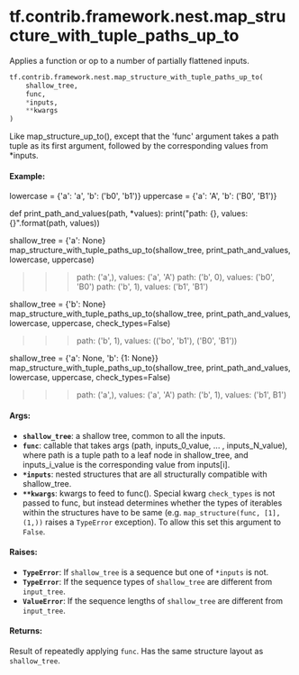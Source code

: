 <div itemscope itemtype="http://developers.google.com/ReferenceObject">
<meta itemprop="name" content="tf.contrib.framework.nest.map_structure_with_tuple_paths_up_to" />
<meta itemprop="path" content="Stable" />
</div>

# tf.contrib.framework.nest.map_structure_with_tuple_paths_up_to

Applies a function or op to a number of partially flattened inputs.

``` python
tf.contrib.framework.nest.map_structure_with_tuple_paths_up_to(
    shallow_tree,
    func,
    *inputs,
    **kwargs
)
```

<!-- Placeholder for "Used in" -->

Like map_structure_up_to(), except that the 'func' argument takes a path
tuple as its first argument, followed by the corresponding values from
*inputs.

#### Example:



lowercase = {'a': 'a', 'b': ('b0', 'b1')}
uppercase = {'a': 'A', 'b': ('B0', 'B1')}

def print_path_and_values(path, *values):
  print("path: {}, values: {}".format(path, values))

shallow_tree = {'a': None}
map_structure_with_tuple_paths_up_to(shallow_tree,
                                     print_path_and_values,
                                     lowercase,
                                     uppercase)
>>> path: ('a',), values: ('a', 'A')
>>> path: ('b', 0), values: ('b0', 'B0')
>>> path: ('b', 1), values: ('b1', 'B1')

shallow_tree = {'b': None}
map_structure_with_tuple_paths_up_to(shallow_tree,
                                     print_path_and_values,
                                     lowercase,
                                     uppercase,
                                     check_types=False)
>>> path: ('b', 1), values: (('bo', 'b1'), ('B0', 'B1'))

shallow_tree = {'a': None, 'b': {1: None}}
map_structure_with_tuple_paths_up_to(shallow_tree,
                                     print_path_and_values,
                                     lowercase,
                                     uppercase,
                                     check_types=False)
>>> path: ('a',), values: ('a', 'A')
>>> path: ('b', 1), values: ('b1', B1')

#### Args:


* <b>`shallow_tree`</b>: a shallow tree, common to all the inputs.
* <b>`func`</b>: callable that takes args (path, inputs_0_value, ... , inputs_N_value),
  where path is a tuple path to a leaf node in shallow_tree, and
  inputs_i_value is the corresponding value from inputs[i].
* <b>`*inputs`</b>: nested structures that are all structurally compatible with
    shallow_tree.
* <b>`**kwargs`</b>: kwargs to feed to func(). Special kwarg
  `check_types` is not passed to func, but instead determines whether the
  types of iterables within the structures have to be same (e.g.
  `map_structure(func, [1], (1,))` raises a `TypeError` exception). To allow
  this set this argument to `False`.


#### Raises:


* <b>`TypeError`</b>: If `shallow_tree` is a sequence but one of `*inputs` is not.
* <b>`TypeError`</b>: If the sequence types of `shallow_tree` are different from
  `input_tree`.
* <b>`ValueError`</b>: If the sequence lengths of `shallow_tree` are different from
  `input_tree`.


#### Returns:

Result of repeatedly applying `func`. Has the same structure layout as
`shallow_tree`.
